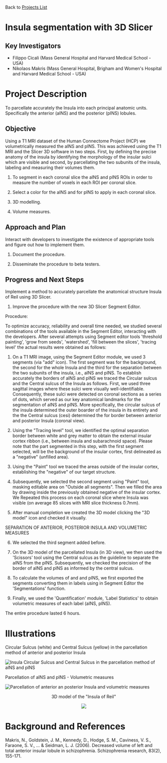 Back to [Projects List](../../README.md#ProjectsList)

# Insula segmentation with 3D Slicer

## Key Investigators

- Filippo Cicali (Mass General Hospital and Harvard Medical School - USA)
- Nikolaos Makris (Mass General Hospital, Brigham and Women's Hospital and Harvard Medical School - USA)


# Project Description

To parcellate accurately the Insula into each principal anatomic units. Specifically the anterior (aINS) and the posterior (pINS) lobules.

## Objective

Using a T1 MRI dataset of the Human Connectome Project (HCP) we volumetrically measured the aINS and pINS.
This was achieved using the T1 MRI and the Slicer 3D software in two steps. First, by defining the precise anatomy of the insula by identifying the morphology of the insular sulci which are visible and second, by parcellating the two subunits of the insula, labeling and measuring their volumes them.


1. To segment in each coronal slice the aINS and pINS ROIs in order to measure the number of voxels in each ROI per coronal slice.

1. Select a color for the aINS and for pINS to apply in each coronal slice.

1. 3D modelling.

1. Volume measures.


## Approach and Plan

Interact with developers to investigate the existence of appropriate tools and figure out how to implement them.

1. Document the procedure.

1. Disseminate the procedure to beta testers.


## Progress and Next Steps

Implement a method to accurately parcellate the anatomical structure Insula of Reil using 3D Slicer.

1. Improve the procedure with the new 3D Slicer Segment Editor.

Procedure:

To optimize accuracy, reliability and overall time needed, we studied several combinations of the tools available in the Segment Editor, interacting with the developers.
After several attempts using Segment editor tools 'threshold painting', 'grow from seeds', 'watershed', 'fill between the slices', 'tracing level' the actual results were obtained as follows:

1) On a T1 MRI image, using the Segment Editor module, we used 3 segments (via "add" icon). The first segment was for the background, the second for the whole Insula and the third for the separation between the two subunits of the insula, i.e., aINS and pINS.
To establish accurately the borders of aINS and pINS we traced the Circular sulcus and the Central sulcus of the Insula as follows. First, we used three sagittal images where these sulci were visually well-identifiable.
Consequently, these sulci were detected on coronal sections as a series of dots, which served as our key anatomical landmarks for the segmentation of aINS and pINS. More specifically, the circular sulcus of the insula determined the outer boarder of the insula in its entirety and the the Central sulcus (cesi) determined the for border between anterior and posterior Insula (coronal view).

2) Using the "Tracing level" tool, we identified the optimal separation border between white and grey matter to obtain the external insular cortex ribbon (i.e., between insula and subarachnoid space). Please note that the part segmented in this step, with the first segment selected, will be the background of the insular cortex, first delineated as a "negative" (unfilled area).

3) Using the "Paint" tool we traced the areas outside of the insular cortex, establishing the "negative" of our target structure.

4) Subsequently, we selected the second segment using "Paint" tool, masking editable area on "Outside all segments". Then we filled the area by drawing inside the previously obtained negative of the insular cortex.
We Repeated this process on each coronal slice where Insula was visible (on average 85 slices with MRI slice thickness 0.7mm).

5) After manual completion we created the 3D model clicking the "3D model" icon  and checked it visually.

SEPARATION OF ANTERIOR, POSTERIOR INSULA AND VOLUMETRIC MEASURES

6) We selected the third segment added before.

5) On the 3D model of the parcellated Insula (in 3D view), we then used the 'Scissors' tool using the Central sulcus as the guideline to separate the aINS from the pINS. Subsequently, we checked the precision of the border of aINS and pINS as informed by the central sulcus.

6) To calculate the volumes of and and pINS, we first exported the segments converting them in labels using in Segment Editor the 'Segmentations' function.

7) Finally, we used the 'Quantification' module, 'Label Statistics' to obtain volumetric measures of each label (aINS, pINS).

The entire procedure lasted 6 hours.

# Illustrations

Circular Sulcus (white) and Central Sulcus (yellow) in the parcellation method of anterior and posterior Insula

![Insula Circular Sulcus and Central Sulcus in the parcellation method of aINS and pINS](Insula_Project.png)

Parcellation of aINS and pINS - Volumetric measures

![Parcellation of anterior an posterior Insula and volumetric measures](https://github.com/NA-MIC/ProjectWeek/blob/master/PW28_2018_GranCanaria/Projects/Insula_segmentation_with_3DSlicer/fullviews.png?raw=true)

<p align="center">
3D model of the "Insula of Reil"
</p>

<p align="center">
 <img src="https://github.com/NA-MIC/ProjectWeek/blob/master/PW28_2018_GranCanaria/Projects/Insula_segmentation_with_3DSlicer/aINS_pINS_1.gif?raw=true"/>
 </p>

# Background and References

Makris, N., Goldstein, J. M., Kennedy, D., Hodge, S. M., Caviness, V. S., Faraone, S. V., ... & Seidman, L. J. (2006). Decreased volume of left and total anterior insular lobule in schizophrenia. Schizophrenia research, 83(2), 155-171.
<!-- If you developed any software, include link to the source code repository. If possible, also add links to sample data, and to any relevant publications. -->
